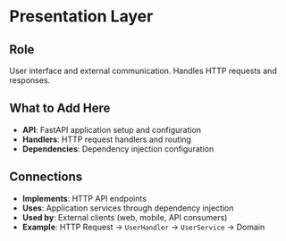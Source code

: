 # Presentation Layer

## Role
User interface and external communication. Handles HTTP requests and responses.

## What to Add Here
- **API**: FastAPI application setup and configuration
- **Handlers**: HTTP request handlers and routing
- **Dependencies**: Dependency injection configuration

## Connections
- **Implements**: HTTP API endpoints
- **Uses**: Application services through dependency injection
- **Used by**: External clients (web, mobile, API consumers)
- **Example**: HTTP Request → `UserHandler` → `UserService` → Domain
